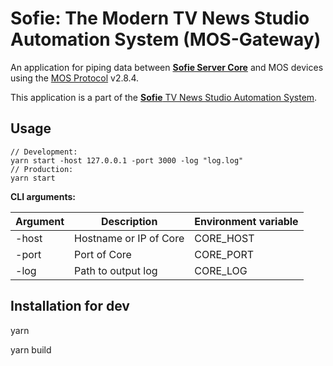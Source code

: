 # Sofie: The Modern TV News Studio Automation System (MOS-Gateway)

An application for piping data between [**Sofie Server Core**](https://github.com/nrkno/tv-automation-server-core) and MOS devices using the [MOS Protocol](http://mosprotocol.com/) v2.8.4.

This application is a part of the [**Sofie** TV News Studio Automation System](https://github.com/nrkno/Sofie-TV-automation/).

## Usage

```
// Development:
yarn start -host 127.0.0.1 -port 3000 -log "log.log"
// Production:
yarn start
```

**CLI arguments:**

| Argument | Description            | Environment variable |
| -------- | ---------------------- | -------------------- |
| -host    | Hostname or IP of Core | CORE_HOST            |
| -port    | Port of Core           | CORE_PORT            |
| -log     | Path to output log     | CORE_LOG             |

## Installation for dev

yarn

yarn build
